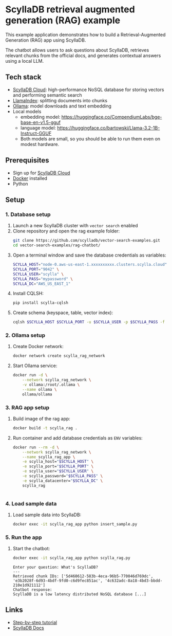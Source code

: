 # ScyllaDB retrieval augmented generation (RAG) example

This example application demonstrates how to build a Retrieval-Augmented Generation (RAG) app using ScyllaDB.

The chatbot allows users to ask questions about ScyllaDB, retrieves relevant chunks from the official docs, and generates contextual answers using a local LLM.

## Tech stack

* [ScyllaDB Cloud](https://cloud.scylladb.com/): high-performance NoSQL database for storing vectors and performing semantic search
* [LlamaIndex](https://docs.llamaindex.ai/en/stable/): splitting documents into chunks
* [Ollama](https://ollama.com/): model downloads and text embedding
* Local models
    * embedding model: https://huggingface.co/CompendiumLabs/bge-base-en-v1.5-gguf
    * language model: https://huggingface.co/bartowski/Llama-3.2-1B-Instruct-GGUF
    * Both models are small, so you should be able to run them even on modest hardware.

## Prerequisites
* Sign up for [ScyllaDB Cloud](https://cloud.scylladb.com/)
* [Docker](https://docs.docker.com/engine/install/) installed
* Python

## Setup

### 1. Database setup
1. Launch a new ScyllaDB cluster with `vector search` enabled
1. Clone repository and open the rag example folder:
    ```sh
    git clone https://github.com/scylladb/vector-search-examples.git
    cd vector-search-examples/rag-chatbot/
    ```
1. Open a terminal window and save the database credentials as variables:
    ```sh
    SCYLLA_HOST="node-0.aws-us-east-1.xxxxxxxxxx.clusters.scylla.cloud" \
    SCYLLA_PORT="9042" \
    SCYLLA_USER="scylla" \
    SCYLLA_PASS="mypassword" \
    SCYLLA_DC="AWS_US_EAST_1"
    ```
1. Install CQLSH:
    ```sh
    pip install scylla-cqlsh
    ```
1. Create schema (keyspace, table, vector index):
    ```sh
    cqlsh $SCYLLA_HOST $SCYLLA_PORT -u $SCYLLA_USER -p $SCYLLA_PASS -f schema.cql
    ```

### 2. Ollama setup
1. Create Docker network:
    ```sh
    docker network create scylla_rag_network
    ```
1. Start Ollama service:
    ```sh
    docker run -d \
        --network scylla_rag_network \
        -v ollama:/root/.ollama \
        --name ollama \
        ollama/ollama
    ```

### 3. RAG app setup
1. Build image of the rag app:
    ```sh
    docker build -t scylla_rag .
    ```
1. Run container and add database credentials as `ENV` variables:
    ```sh
    docker run --rm -d \
        --network scylla_rag_network \
        --name scylla_rag_app \
        -e scylla_host="$SCYLLA_HOST" \
        -e scylla_port="$SCYLLA_PORT" \
        -e scylla_user="$SCYLLA_USER" \
        -e scylla_password="$SCYLLA_PASS" \
        -e scylla_datacenter="$SCYLLA_DC" \
        scylla_rag
        
    ```

### 4. Load sample data
1. Load sample data into ScyllaDB:
    ```sh
    docker exec -it scylla_rag_app python insert_sample.py
    ```

### 5. Run the app
1. Start the chatbot:
    ```sh
    docker exec -it scylla_rag_app python scylla_rag.py
    ```

    ```
    Enter your question: What's ScyllaDB?
    ---
    Retrieved chunk IDs: ['5d460612-583b-4eca-96b5-770046d769dc', 'e3b2028f-6d93-4bdf-9fd0-c6d9fec851ac', '4c632adc-8a18-4bd3-bbdd-210e1d921112']
    Chatbot response:
    ScyllaDB is a low latency distributed NoSQL database [...]
    ```

## Links
* [Step-by-step tutorial](https://vector-search.scylladb.com/stable/rag-chatbot-scylladb.html)
* [ScyllaDB Docs](https://docs.scylladb.com/stable/)

